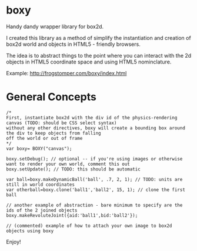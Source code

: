 boxy
====

Handy dandy wrapper library for box2d.

I created this library as a method of simplify the instantiation and creation of box2d world and objects in HTML5 - friendly browsers.

The idea is to abstract things to the point where you can interact with the 2d objects in HTML5 coordinate space and using HTML5 nominclature.

Example: http://frogstomper.com/boxy/index.html

General Concepts
================

	/* 
   	First, instantiate box2d with the div id of the physics-rendering canvas (TODO: should be CSS select syntax)
   	without any other directives, boxy will create a bounding box around the div to keep objects from falling
   	off the world or out of frame
	*/
	var boxy= BOXY("canvas"); 
   
	boxy.setDebug(); // optional -- if you're using images or otherwise want to render your own world, comment this out
	boxy.setUpdate(); // TODO: this should be automatic

	var ball=boxy.makeDynamicBall('ball', .7, 2, 1); // TODO: units are still in world coordinates
	var otherball=boxy.clone('ball1','ball2', 15, 1); // clone the first ball

	// another example of abstraction - bare minimum to specify are the ids of the 2 joined objects
	boxy.makeRevoluteJoint({aid:'ball1',bid:'ball2'});
    
	// (commented) example of how to attach your own image to box2d objects using boxy
  
  
  Enjoy!
